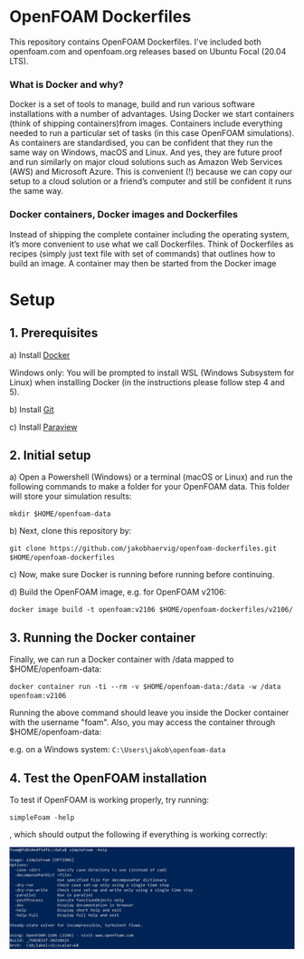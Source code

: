 # OpenFOAM Dockerfiles

This repository contains OpenFOAM Dockerfiles. I've included both openfoam.com and openfoam.org releases based on Ubuntu Focal (20.04 LTS).

### What is Docker and why?

Docker is a set of tools to manage, build and run various software installations with a number of advantages. Using Docker we start containers (think of shipping containers)from images. Containers include everything needed to run a particular set of tasks (in this case OpenFOAM simulations). As containers are standardised, you can be confident that they run the same way on Windows, macOS and Linux. And yes, they are future proof and run similarly on major cloud solutions such as Amazon Web Services (AWS) and Microsoft Azure. This is convenient (!) because we can copy our setup to a cloud solution or a friend’s computer and still be confident it runs the same way.

### Docker containers, Docker images and Dockerfiles

Instead of shipping the complete container including the operating system, it’s more convenient to use what we call Dockerfiles. Think of Dockerfiles as recipes (simply just text file with set of commands) that outlines how to build an image. A container may then be started from the Docker image

# Setup

## 1. Prerequisites
a) Install [Docker](https://www.docker.com/products/docker-desktop)

Windows only: You will be prompted to install WSL (Windows Subsystem for Linux) when installing Docker (in the instructions
please follow step 4 and 5).

b) Install [Git](https://git-scm.com/downloads)

c) Install [Paraview](https://www.paraview.org/download/)

## 2. Initial setup
a) Open a Powershell (Windows) or a terminal (macOS or Linux) and run the following commands to make a folder for your OpenFOAM data. This folder will store your simulation results:

```shell
mkdir $HOME/openfoam-data

```

b) Next, clone this repository by:

```shell
git clone https://github.com/jakobhaervig/openfoam-dockerfiles.git $HOME/openfoam-dockerfiles

```
c) Now, make sure Docker is running before running before continuing.

d) Build the OpenFOAM image, e.g. for OpenFOAM v2106:

```shell
docker image build -t openfoam:v2106 $HOME/openfoam-dockerfiles/v2106/

```

## 3. Running the Docker container

Finally, we can run a Docker container with /data mapped to $HOME/openfoam-data:

```shell
docker container run -ti --rm -v $HOME/openfoam-data:/data -w /data openfoam:v2106

```

Running the above command should leave you inside the Docker container with the username "foam". 
Also, you may access the container through $HOME/openfoam-data:

e.g. on a Windows system: ``C:\Users\jakob\openfoam-data``

## 4. Test the OpenFOAM installation

To test if OpenFOAM is working properly, try running:

```shell
simpleFoam -help

```
, which should output the following if everything is working correctly:

![](verifyInstallation.jpg)